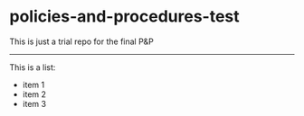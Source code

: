 # policies-and-procedures-test
This is just a trial repo for the final P&P

-----

This is a list:
- item 1
- item 2
- item 3
